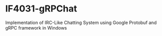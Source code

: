 # IF4031-gRPChat
Implementation of IRC-Like Chatting System using Google Protobuf and gRPC framework in Windows
